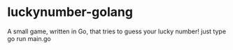 # luckynumber-golang
A small game, written in Go, that tries to guess your lucky number!
just type go run main.go
